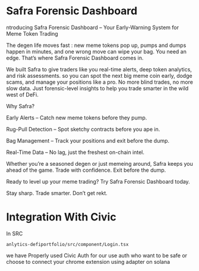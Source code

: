 # Safra Forensic Dashboard
ntroducing Safra Forensic Dashboard – Your Early-Warning System for Meme Token Trading

The degen life moves fast : new meme tokens pop up, pumps and dumps happen in minutes, and one wrong move can wipe your bag. You need an edge. That’s where Safra Forensic Dashboard comes in.

We built Safra to give traders like you real-time alerts, deep token analytics, and risk assessments. so you can spot the next big meme coin early, dodge scams, and manage your positions like a pro. No more blind trades, no more slow data. Just forensic-level insights to help you trade smarter in the wild west of DeFi.

Why Safra?

Early Alerts – Catch new meme tokens before they pump.

Rug-Pull Detection – Spot sketchy contracts before you ape in.

Bag Management – Track your positions and exit before the dump.

Real-Time Data – No lag, just the freshest on-chain intel.

Whether you’re a seasoned degen or just memeing around, Safra keeps you ahead of the game. Trade with confidence. Exit before the dump.

Ready to level up your meme trading? Try Safra Forensic Dashboard today.

Stay sharp. Trade smarter. Don’t get rekt.

# Integration With Civic 

In SRC
```
anlytics-defiportfolio/src/component/Login.tsx
```
we have Properly used Civic Auth for our use auth who want to be safe or choose to connect your chrome extension
using adapter on solana


